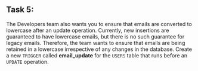 ## Task 5:

The Developers team also wants you to ensure that emails are converted to lowercase after an update operation. Currently, new insertions are guaranteed to have lowercase emails, but there is no such guarantee for legacy emails. Therefore, the team wants to ensure that emails are being retained in a lowercase irrespective of any changes in the database. Create a new `TRIGGER` called **email_update** for the `USERS` table that runs before an `UPDATE` operation.
